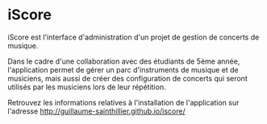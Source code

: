iScore
======

iScore est l'interface d'administration d'un projet de gestion de concerts de musique.

Dans le cadre d'une collaboration avec des étudiants de 5ème année, l'application permet de gérer un parc d'instruments de musique et de musiciens, mais aussi de créer des configuration de concerts qui seront utilisés par les musiciens lors de leur répétition. 

Retrouvez les informations relatives à l'installation de l'application sur l'adresse http://guillaume-sainthillier.github.io/iscore/

